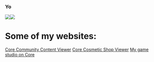 ### Yo
<div style="display: flex">
  <img align="center" src="https://github-readme-stats.vercel.app/api?username=aphrim&count_private=true&theme=synthwave&show_icons=true" />
  <img align="center" src="https://github-readme-stats.vercel.app/api/top-langs/?username=aphrim&theme=synthwave&show_icons=true&langs_count=10&hide=html" />
</div>
<div>
  <h1>Some of my websites:</h1>
  <a href="https://communitycontentviewer.com">Core Community Content Viewer</a>
  <a href="https://corefanshop.com">Core Cosmetic Shop Viewer</a>
  <a href="https://heph.games">My game studio on Core</a>
</div>
